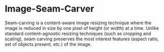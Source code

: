 # Image-Seam-Carver
Seam-carving is a content-aware image resizing technique where the image is reduced in size by one pixel of height (or width) at a time. Unlike standard content-agnostic resizing techniques (such as cropping and scaling), seam carving preserves the most interest features (aspect ratio, set of objects present, etc.) of the image.
